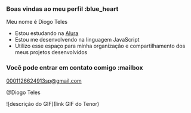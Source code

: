 ### Boas vindas ao meu perfil :blue_heart

Meu nome é Diogo Teles 

- Estou estudando na [Alura](https://www.alura.com.br)
- Estou me desenvolvendo na linguagem JavaScript
- Utilizo esse espaço para minha organização e compartilhamento dos meus projetos desenvolvidos

### Você pode entrar em contato comigo :mailbox

0001126624913sp@gmail.com

@Diogo Teles

![descrição do GIF](link GIF do Tenor)
